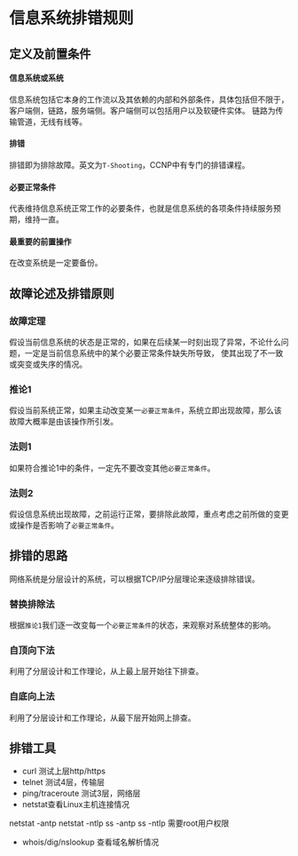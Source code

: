 # 信息系统排错规则

## 定义及前置条件
#### 信息系统或系统
信息系统包括它本身的工作流以及其依赖的内部和外部条件，具体包括但不限于，客户端侧，链路，服务端侧。客户端侧可以包括用户以及软硬件实体。
链路为传输管道，无线有线等。

#### 排错
排错即为排除故障。英文为`T-Shooting`，CCNP中有专门的排错课程。

#### 必要正常条件
代表维持信息系统正常工作的必要条件，也就是信息系统的各项条件持续服务预期，维持一直。

#### 最重要的前置操作
在改变系统是一定要备份。

## 故障论述及排错原则
### 故障定理
假设当前信息系统的状态是正常的，如果在后续某一时刻出现了异常，不论什么问题，一定是当前信息系统中的某个必要正常条件缺失所导致，
使其出现了不一致或突变或失序的情况。

### 推论1
假设当前系统正常，如果主动改变某一`必要正常条件`，系统立即出现故障，那么该故障大概率是由该操作所引发。

### 法则1
如果符合推论1中的条件，一定先不要改变其他`必要正常条件`。

### 法则2
假设信息系统出现故障，之前运行正常，要排除此故障，重点考虑之前所做的变更或操作是否影响了`必要正常条件`。


## 排错的思路
网络系统是分层设计的系统，可以根据TCP/IP分层理论来逐级排除错误。

### 替换排除法
根据`推论1`我们逐一改变每一个`必要正常条件`的状态，来观察对系统整体的影响。

### 自顶向下法
利用了分层设计和工作理论，从上最上层开始往下排查。

### 自底向上法
利用了分层设计和工作理论，从最下层开始网上排查。

## 排错工具
- curl 测试上层http/https
- telnet 测试4层，传输层
- ping/traceroute 测试3层，网络层
- netstat查看Linux主机连接情况

netstat -antp
netstat -ntlp 
ss -antp 
ss -ntlp 
需要root用户权限

- whois/dig/nslookup
查看域名解析情况


